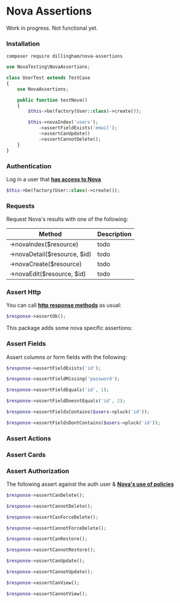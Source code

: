 # Nova Assertions

Work in progress. Not functional yet.

### Installation

```
composer require dillingham/nova-assertions
```
```php
use NovaTesting\NovaAssertions;

class UserTest extends TestCase
{
    use NovaAssertions;

    public function testNova()
    {
        $this->be(factory(User::class)->create());

        $this->novaIndex('users');
            ->assertFieldExists('email');
            ->assertCanUpdate()
            ->assertCannotDelete();
    }
}
```

### Authentication
Log in a user that **[has access to Nova](https://nova.laravel.com/docs/2.0/installation.html#authorizing-nova)**
```php
$this->be(factory(User::class)->create());
```

### Requests

Request Nova's results with one of the following:

| Method | Description |
| - | - |
| ->novaIndex($resource) | todo |
| ->novaDetail($resource, $id) | todo |
| ->novaCreate($resource) | todo |
| ->novaEdit($resource, $id) | todo |

### Assert Http
You can call **[http response methods](https://laravel.com/docs/5.8/http-tests#available-assertions)** as usual:

```php
$response->assertOk();
```

This package adds some nova specific assertions:

### Assert Fields

Assert columns or form fields with the following:

```php
$response->assertFieldExists('id');

$response->assertFieldMissing('password');
```
```php
$response->assertFieldEquals('id', 1);

$response->assertFieldDoesntEquals('id', 2);
```
```php
$response->assertFieldsContains($users->pluck('id'));

$response->assertFieldsDontContains($users->pluck('id'));
```

### Assert Actions

### Assert  Cards

### Assert Authorization

The following assert against the auth user & **[Nova's use of policies](https://nova.laravel.com/docs/2.0/resources/authorization.html#authorization)**

```php
$response->assertCanDelete();

$response->assertCannotDelete();
```
```php
$response->assertCanForceDelete();

$response->assertCannotForceDelete();
```
```php
$response->assertCanRestore();

$response->assertCannotRestore();
```
```php
$response->assertCanUpdate();

$response->assertCannotUpdate();
```
```php
$response->assertCanView();

$response->assertCannotView();
```